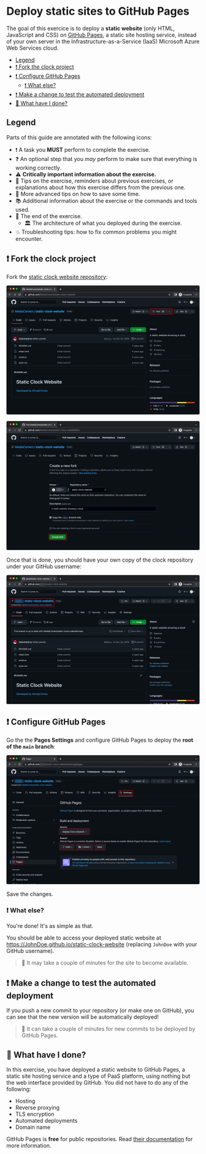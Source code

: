 # Deploy static sites to GitHub Pages

The goal of this exercice is to deploy a **static website** (only HTML,
JavaScript and CSS) on [GitHub Pages][github-pages], a static site hosting
service, instead of your own server in the Infrastructure-as-a-Service (IaaS)
Microsoft Azure Web Services cloud.

<!-- START doctoc generated TOC please keep comment here to allow auto update -->
<!-- DON'T EDIT THIS SECTION, INSTEAD RE-RUN doctoc TO UPDATE -->

- [Legend](#legend)
- [:exclamation: Fork the clock project](#exclamation-fork-the-clock-project)
- [:exclamation: Configure GitHub Pages](#exclamation-configure-github-pages)
  - [:exclamation: What else?](#exclamation-what-else)
- [:exclamation: Make a change to test the automated deployment](#exclamation-make-a-change-to-test-the-automated-deployment)
- [:checkered_flag: What have I done?](#checkered_flag-what-have-i-done)

<!-- END doctoc generated TOC please keep comment here to allow auto update -->

## Legend

Parts of this guide are annotated with the following icons:

- :exclamation: A task you **MUST** perform to complete the exercise.
- :question: An optional step that you _may_ perform to make sure that
  everything is working correctly.
- :warning: **Critically important information about the exercise.**
- :gem: Tips on the exercise, reminders about previous exercises, or
  explanations about how this exercise differs from the previous one.
- :space_invader: More advanced tips on how to save some time.
- :books: Additional information about the exercise or the commands and tools
  used.
- :checkered_flag: The end of the exercise.
  - :classical_building: The architecture of what you deployed during the
    exercise.
- :boom: Troubleshooting tips: how to fix common problems you might encounter.

## :exclamation: Fork the clock project

Fork the [static clock website repository][static-clock-repo]:

![Fork the static clock repository](../images/github-pages-fork.png)

![Fork the static clock repository](../images/github-pages-fork-2.png)

Once that is done, you should have your own copy of the clock repository
under your GitHub username:

![Your fork of the static clock repository](../images/github-pages-forked.png)

## :exclamation: Configure GitHub Pages

Go the the **Pages Settings** and configure GitHub Pages to deploy the **root of
the `main` branch**:

![Configure GitHub Pages](../images/github-pages-configure.png)

Save the changes.

### :exclamation: What else?

You're done! It's as simple as that.

You should be able to access your deployed static website at
https://JohnDoe.github.io/static-clock-website (replacing `JohnDoe` with your
GitHub username).

> :gem: It may take a couple of minutes for the site to become available.

## :exclamation: Make a change to test the automated deployment

If you push a new commit to your repository (or make one on GitHub), you
can see that the new version will be automatically deployed!

> :gem: It can take a couple of minutes for new commits to be deployed by GitHub
> Pages.

## :checkered_flag: What have I done?

In this exercise, you have deployed a static website to GitHub Pages, a static
site hosting service and a type of PaaS platform, using nothing but the web
interface provided by GitHub. You did not have to do any of the following:

- Hosting
- Reverse proxying
- TLS encryption
- Automated deployments
- Domain name

GitHub Pages is **free** for public repositories. Read [their
documentation][github-pages-docs] for more information.

[github-pages]: https://pages.github.com
[github-pages-docs]: https://docs.github.com/en/pages/getting-started-with-github-pages/about-github-pages
[static-clock-repo]: https://github.com/MediaComem/static-clock-website

